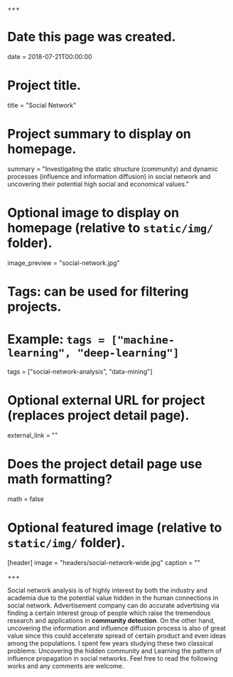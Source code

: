 +++
# Date this page was created.
date = 2018-07-21T00:00:00

# Project title.
title = "Social Network"

# Project summary to display on homepage.
summary = "Investigating the static structure (community) and dynamic processes (influence and information diffusion) in social network and uncovering their potential high social and economical values."

# Optional image to display on homepage (relative to `static/img/` folder).
image_preview = "social-network.jpg"

# Tags: can be used for filtering projects.
# Example: `tags = ["machine-learning", "deep-learning"]`
tags = ["social-network-analysis", "data-mining"]

# Optional external URL for project (replaces project detail page).
external_link = ""

# Does the project detail page use math formatting?
math = false

# Optional featured image (relative to `static/img/` folder).
[header]
image = "headers/social-network-wide.jpg"
caption = ""

+++

Social network analysis is of highly interest by both the industry and academia
due to the potential value hidden in the human connections in social network.
Advertisement company can do accurate advertising via finding a certain interest group of people
which raise the tremendous research and applications in **community detection**.
On the other hand, uncovering the information and influence diffusion process is also of 
great value since this could accelerate spread of certain product and even ideas among the populations.
I spent few years studying these two classical problems: Uncovering the hidden community and Learning the pattern of influence propagation in social networks. Feel free to read the following works and any comments are welcome.